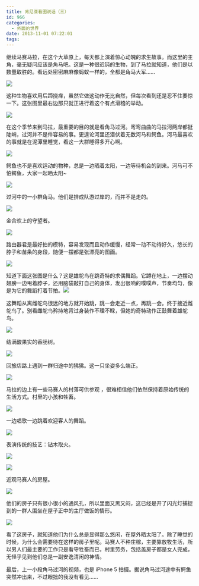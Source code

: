 ```yaml
---
title: 肯尼亚看图说话（三）
id: 966
categories:
  - 外面的世界
date: 2013-11-01 07:22:01
tags:
---
```


继续马赛马拉，在这个大草原上，每天都上演着惊心动魄的求生故事。而这里的主角，毫无疑问应该是角马吧。这是一种很迟钝的生物，到了马拉就知道，他们是以数量取胜的。看远处密密麻麻像蚂蚁一样的，全都是角马大军……

![](/images/2013/10/DSC00680.jpg)

这种生物喜欢用后蹄挠痒，虽然它做这动作无比自然，但每次看到还是忍不住要惊一下。这张图里最右边那只就正进行着这个有点滑稽的举动。

![](/images/2013/10/DSC00675.jpg)

在这个季节来到马拉，最重要的目的就是看角马过河。弯弯曲曲的马拉河两岸都挺陡峭，过河并不是件容易的事。更遑论河里还潜伏着无数河马和鳄鱼。河马最喜欢的事就是在泥潭里睡觉，看这一大群睡得多开心啊。

![](/images/2013/10/DSC00688.jpg)

鳄鱼也不是喜欢运动的物种，总是一边晒着太阳，一边等待机会的到来。河马可不怕鳄鱼，大家一起晒太阳~

![](/images/2013/10/DSC00690.jpg)

过河中的一小群角马。他们是排成队游过岸的，而并不是走的。

![](/images/2013/10/DSC01104.jpg)

金合欢上的守望者。

![](/images/2013/10/DSC00667.jpg)

路由器君是最好拍的模特，容易发现而且动作缓慢，经常一动不动待好久，悠长的脖子和苗条的身段，随便一摆都是张漂亮的图画。

![](/images/2013/10/DSC00750.jpg)

知道下面这张图是什么？这是雄鸵鸟在跳奇特的求偶舞蹈。它蹲在地上，一边摆动翅膀一边甩着脖子，还用脑袋敲打自己的身体，发出很响的噗噗声，节奏均匀，像是为它的舞蹈打着节拍。![](/images/2013/10/IMG_0651.jpg)

这舞蹈从离雌鸵鸟很远的地方就开始跳，跳一会走近一点，再跳一会。终于接近雌鸵鸟了。别看雌鸵鸟矜持地背过身装作不理不睬，但她的奇特动作正鼓舞着雄鸵鸟。

![](/images/2013/10/DSC01017.jpg)

结满酸果实的香肠树。

![](/images/2013/10/DSC00975.jpg)

回旅店路上遇到一群归途中的狒狒。这一只坐姿多么端正。

![](/images/2013/10/DSC01121.jpg)

马拉的边上有一些马赛人的村落可供参观 ，很难相信他们依然保持着原始传统的生活方式。村里的小孩和牲畜。

![](/images/2013/10/DSC00786.jpg)

一边唱歌一边跳着欢迎客人的舞蹈。

![](/images/2013/10/DSC00763.jpg)

表演传统的技艺：钻木取火。

![](/images/2013/10/DSC00788.jpg)

![](/images/2013/10/DSC00791.jpg)

近观马赛人的房屋。

![](/images/2013/10/DSC00807.jpg)

他们的房子只有很小很小的通风孔，所以里面又黑又闷，这已经是开了闪光灯捕捉到的一群人围坐在屋子正中的主厅做饭的情形。

![](/images/2013/10/DSC00809.jpg)

看了这房子，就知道他们为什么总是显得那么悠闲，在屋外晒太阳了。除了睡觉的时候，为什么会需要待在这样的房子里呢。马赛人不种庄稼，主要靠放牧生活，所以男人们最主要的工作只是看守牲畜而已，村里劳务，包括盖房子都是女人完成，无怪乎见到他们总是一副安逸清闲的神情。

最后，上一小段角马过河的视频，也是 iPhone 5 拍摄。据说角马过河途中有鳄鱼突然冲出来，不过眼拙的我没有看见……

